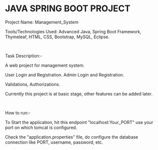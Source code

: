 # JAVA SPRING BOOT PROJECT

Project Name: Management_System

Tools/Technologies Used: Advanced Java, Spring Boot Framework, Thymeleaf, HTML, CSS, Bootstrap, MySQL, Eclipse.

<br>

Task Description:-

A web project for management system.

User Login and Registration.
Admin Login and Registration.

Validations, Authorizations.

Currently this project is at basic stage, other features can be added later.

<br>

How to run:-

To Start the application, hit this endpoint "localhost:Your_PORT" use your port on which tomcat is configured.

Check the "application.properties" file, do configure the database connection like PORT, username, password, etc.
